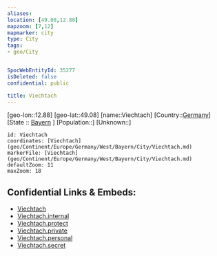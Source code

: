```yaml
---
aliases: 
location: [49.08,12.88]
mapzoom: [7,12] 
mapmarker: city 
type: City
tags:
- geo/City


SpocWebEntityId: 35277
isDeleted: false
confidential: public

title: Viechtach
---
```

[geo-lon::12.88]
[geo-lat::49.08]
[name::Viechtach]
[Country::[Germany](geo/Continent/Europe/Germany.md)]
[State :: [Bayern](geo/Continent/Europe/Germany/West/Bayern.md) ]
[Population::]
[Unknown::]


```leaflet
id: Viechtach
coordinates: [Viechtach](geo/Continent/Europe/Germany/West/Bayern/City/Viechtach.md)
markerFile: [Viechtach](geo/Continent/Europe/Germany/West/Bayern/City/Viechtach.md)
defaultZoom: 11 
maxZoom: 18
```


## Confidential Links & Embeds: 
- [Viechtach](../../../../../../../../_public/geo/Continent/Europe/Germany/West/Bayern/City/Viechtach.md) 
- [Viechtach.internal](../../../../../../../../_internal/geo/Continent/Europe/Germany/West/Bayern/City/Viechtach.internal.md) 
- [Viechtach.protect](../../../../../../../../_protect/geo/Continent/Europe/Germany/West/Bayern/City/Viechtach.protect.md) 
- [Viechtach.private](../../../../../../../../_private/geo/Continent/Europe/Germany/West/Bayern/City/Viechtach.private.md) 
- [Viechtach.personal](../../../../../../../../_personal/geo/Continent/Europe/Germany/West/Bayern/City/Viechtach.personal.md) 
- [Viechtach.secret](../../../../../../../../_secret/geo/Continent/Europe/Germany/West/Bayern/City/Viechtach.secret.md) 
